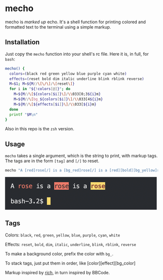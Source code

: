 # mecho

mecho is _marked up_ echo. It's a shell function for printing colored and 
formatted text to the terminal using a simple markup.

## Installation

Just copy the `mecho` function into your shell's rc file.
Here it is, in full, for `bash`:

```bash
mecho() {
  colors=(black red green yellow blue purple cyan white)
  effects=(reset bold dim italic underline blink rblink reverse)
  M=$1; M=${M//\[\/\]/\[reset\]}
  for i in "${!colors[@]}"; do
    M=${M//\[${colors[$i]}\]/\\033[0;3${i}m}
    M=${M//\[bg_${colors[$i]}\]/\\033[4${i}m}
    M=${M//\[${effects[$i]}\]/\\033[${i}m}
  done
  printf "$M\n"
}
```

Also in this repo is the `zsh` version.

## Usage

`mecho` takes a single argument, which is the string to print, with
markup tags. The tags are in the form `[tag]` and `[/]` to reset.

```bash
mecho "A [red]rose[/] is a [bg_red]rose[/] is a [red][bold][bg_yellow]rose[/]"
```
![screenshot](https://raw.githubusercontent.com/SinaKhalili/mecho/main/screenshot.png)

## Tags

Colors: `black`, `red`, `green`, `yellow`, `blue`, `purple`, `cyan`, `white`

Effects: `reset`, `bold`, `dim`, `italic`, `underline`, `blink`, `rblink`, `reverse`

To make a background color, prefix the color with `bg_`.

To stack tags, just put them in order, like [color][effect][bg_color]

Markup inspired by [rich](https://github.com/willmcgugan/rich), in turn inspired by
BBCode.